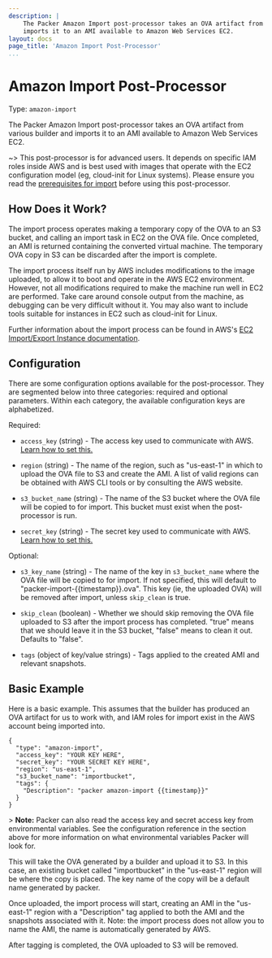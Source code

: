 ```yaml
---
description: |
    The Packer Amazon Import post-processor takes an OVA artifact from various builders and
    imports it to an AMI available to Amazon Web Services EC2.
layout: docs
page_title: 'Amazon Import Post-Processor'
...
```


# Amazon Import Post-Processor

Type: `amazon-import`

The Packer Amazon Import post-processor takes an OVA artifact from various builder and imports it to an AMI available to Amazon Web Services EC2. 

\~&gt; This post-processor is for advanced users. It depends on specific IAM roles inside AWS and is best used with images that operate with the EC2 configuration model (eg, cloud-init for Linux systems). Please ensure you read the [prerequisites for import](http://docs.aws.amazon.com/AWSEC2/latest/UserGuide/VMImportPrerequisites.html) before using this post-processor.

## How Does it Work?

The import process operates making a temporary copy of the OVA to an S3 bucket, and calling an import task in EC2 on the OVA file. Once completed, an AMI is returned containing the converted virtual machine. The temporary OVA copy in S3 can be discarded after the import is complete.

The import process itself run by AWS includes modifications to the image uploaded, to allow it to boot and operate in the AWS EC2 environment. However, not all modifications required to make the machine run well in EC2 are performed. Take care around console output from the machine, as debugging can be very difficult without it. You may also want to include tools suitable for instances in EC2 such as cloud-init for Linux.

Further information about the import process can be found in AWS's [EC2 Import/Export Instance documentation](http://docs.aws.amazon.com/AWSEC2/latest/UserGuide/instances_of_your_vm.html).

## Configuration

There are some configuration options available for the post-processor. They are
segmented below into three categories: required and optional parameters. 
Within each category, the available configuration keys are alphabetized.

Required:

-   `access_key` (string) - The access key used to communicate with AWS. [Learn
    how to set this.](/docs/builders/amazon.html#specifying-amazon-credentials)

-   `region` (string) - The name of the region, such as "us-east-1" in which to upload the OVA file to S3 and create the AMI. A list of valid regions can be obtained with AWS CLI tools or by consulting the AWS website.

-   `s3_bucket_name` (string) - The name of the S3 bucket where the OVA file will be copied to for import. This bucket must exist when the post-processor is run.

-   `secret_key` (string) - The secret key used to communicate with AWS. [Learn
    how to set this.](/docs/builders/amazon.html#specifying-amazon-credentials)

Optional:

-   `s3_key_name` (string) - The name of the key in `s3_bucket_name` where the OVA file will be copied to for import. If not specified, this will default to "packer-import-{{timestamp}}.ova". This key (ie, the uploaded OVA) will be removed after import, unless `skip_clean` is true.

-   `skip_clean` (boolean) - Whether we should skip removing the OVA file uploaded to S3 after the import process has completed. "true" means that we should leave it in the S3 bucket, "false" means to clean it out. Defaults to "false".

-   `tags` (object of key/value strings) - Tags applied to the created AMI and
    relevant snapshots.

## Basic Example

Here is a basic example. This assumes that the builder has produced an OVA artifact for us to work with, and IAM roles for import exist in the AWS account being imported into.

``` {.javascript}
{
  "type": "amazon-import",
  "access_key": "YOUR KEY HERE",
  "secret_key": "YOUR SECRET KEY HERE",
  "region": "us-east-1",
  "s3_bucket_name": "importbucket",
  "tags": {
    "Description": "packer amazon-import {{timestamp}}"
  }
}
```

&gt; **Note:** Packer can also read the access key and secret access key from
environmental variables. See the configuration reference in the section above
for more information on what environmental variables Packer will look for.

This will take the OVA generated by a builder and upload it to S3. In this case, an existing bucket called "importbucket" in the "us-east-1" region will be where the copy is placed. The key name of the copy will be a default name generated by packer.

Once uploaded, the import process will start, creating an AMI in the "us-east-1" region with a "Description" tag applied to both the AMI and the snapshots associated with it. Note: the import process does not allow you to name the AMI, the name is automatically generated by AWS.

After tagging is completed, the OVA uploaded to S3 will be removed.
